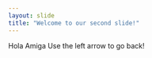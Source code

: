 ```yaml
---
layout: slide
title: "Welcome to our second slide!"
---
```

Hola Amiga
Use the left arrow to go back!

